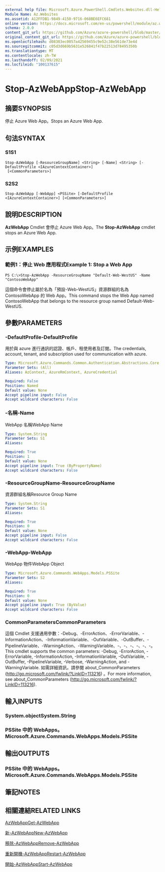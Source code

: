 ```yaml
---
external help file: Microsoft.Azure.PowerShell.Cmdlets.Websites.dll-Help.xml
Module Name: Az.Websites
ms.assetid: A12FFDB1-9849-4150-9716-068BE6EFC681
online version: https://docs.microsoft.com/en-us/powershell/module/az.websites/stop-azwebapp
schema: 2.0.0
content_git_url: https://github.com/Azure/azure-powershell/blob/master/src/Websites/Websites/help/Stop-AzWebApp.md
original_content_git_url: https://github.com/Azure/azure-powershell/blob/master/src/Websites/Websites/help/Stop-AzWebApp.md
ms.openlocfilehash: d08303ec0057a42569455c9e52c38e561de73e4d
ms.sourcegitcommit: c05d3d669b5631e526841f47b22513d78495350b
ms.translationtype: MT
ms.contentlocale: zh-TW
ms.lasthandoff: 02/09/2021
ms.locfileid: "100137615"
---
```

# <span data-ttu-id="fff0f-101">Stop-AzWebApp</span><span class="sxs-lookup"><span data-stu-id="fff0f-101">Stop-AzWebApp</span></span>

## <span data-ttu-id="fff0f-102">摘要</span><span class="sxs-lookup"><span data-stu-id="fff0f-102">SYNOPSIS</span></span>
<span data-ttu-id="fff0f-103">停止 Azure Web App。</span><span class="sxs-lookup"><span data-stu-id="fff0f-103">Stops an Azure Web App.</span></span>

## <span data-ttu-id="fff0f-104">句法</span><span class="sxs-lookup"><span data-stu-id="fff0f-104">SYNTAX</span></span>

### <span data-ttu-id="fff0f-105">S1</span><span class="sxs-lookup"><span data-stu-id="fff0f-105">S1</span></span>
```
Stop-AzWebApp [-ResourceGroupName] <String> [-Name] <String> [-DefaultProfile <IAzureContextContainer>]
 [<CommonParameters>]
```

### <span data-ttu-id="fff0f-106">S2</span><span class="sxs-lookup"><span data-stu-id="fff0f-106">S2</span></span>
```
Stop-AzWebApp [-WebApp] <PSSite> [-DefaultProfile <IAzureContextContainer>] [<CommonParameters>]
```

## <span data-ttu-id="fff0f-107">說明</span><span class="sxs-lookup"><span data-stu-id="fff0f-107">DESCRIPTION</span></span>
<span data-ttu-id="fff0f-108">**AzWebApp** Cmdlet 會停止 Azure Web App。</span><span class="sxs-lookup"><span data-stu-id="fff0f-108">The **Stop-AzWebApp** cmdlet stops an Azure Web App.</span></span>

## <span data-ttu-id="fff0f-109">示例</span><span class="sxs-lookup"><span data-stu-id="fff0f-109">EXAMPLES</span></span>

### <span data-ttu-id="fff0f-110">範例1：停止 Web 應用程式</span><span class="sxs-lookup"><span data-stu-id="fff0f-110">Example 1: Stop a Web App</span></span>
```
PS C:\>Stop-AzWebApp -ResourceGroupName "Default-Web-WestUS" -Name "ContosoWebApp"
```

<span data-ttu-id="fff0f-111">這個命令會停止屬於名為「預設-Web-WestUS」資源群組的名為 ContosoWebApp 的 Web App。</span><span class="sxs-lookup"><span data-stu-id="fff0f-111">This command stops the Web App named ContosoWebApp that belongs to the resource group named Default-Web-WestUS.</span></span>

## <span data-ttu-id="fff0f-112">參數</span><span class="sxs-lookup"><span data-stu-id="fff0f-112">PARAMETERS</span></span>

### <span data-ttu-id="fff0f-113">-DefaultProfile</span><span class="sxs-lookup"><span data-stu-id="fff0f-113">-DefaultProfile</span></span>
<span data-ttu-id="fff0f-114">用於與 azure 進行通訊的認證、帳戶、租使用者及訂閱。</span><span class="sxs-lookup"><span data-stu-id="fff0f-114">The credentials, account, tenant, and subscription used for communication with azure.</span></span>

```yaml
Type: Microsoft.Azure.Commands.Common.Authentication.Abstractions.Core.IAzureContextContainer
Parameter Sets: (All)
Aliases: AzContext, AzureRmContext, AzureCredential

Required: False
Position: Named
Default value: None
Accept pipeline input: False
Accept wildcard characters: False
```

### <span data-ttu-id="fff0f-115">-名稱</span><span class="sxs-lookup"><span data-stu-id="fff0f-115">-Name</span></span>
<span data-ttu-id="fff0f-116">WebApp 名稱</span><span class="sxs-lookup"><span data-stu-id="fff0f-116">WebApp Name</span></span>

```yaml
Type: System.String
Parameter Sets: S1
Aliases:

Required: True
Position: 1
Default value: None
Accept pipeline input: True (ByPropertyName)
Accept wildcard characters: False
```

### <span data-ttu-id="fff0f-117">-ResourceGroupName</span><span class="sxs-lookup"><span data-stu-id="fff0f-117">-ResourceGroupName</span></span>
<span data-ttu-id="fff0f-118">資源群組名稱</span><span class="sxs-lookup"><span data-stu-id="fff0f-118">Resource Group Name</span></span>

```yaml
Type: System.String
Parameter Sets: S1
Aliases:

Required: True
Position: 0
Default value: None
Accept pipeline input: False
Accept wildcard characters: False
```

### <span data-ttu-id="fff0f-119">-WebApp</span><span class="sxs-lookup"><span data-stu-id="fff0f-119">-WebApp</span></span>
<span data-ttu-id="fff0f-120">WebApp 物件</span><span class="sxs-lookup"><span data-stu-id="fff0f-120">WebApp Object</span></span>

```yaml
Type: Microsoft.Azure.Commands.WebApps.Models.PSSite
Parameter Sets: S2
Aliases:

Required: True
Position: 0
Default value: None
Accept pipeline input: True (ByValue)
Accept wildcard characters: False
```

### <span data-ttu-id="fff0f-121">CommonParameters</span><span class="sxs-lookup"><span data-stu-id="fff0f-121">CommonParameters</span></span>
<span data-ttu-id="fff0f-122">這個 Cmdlet 支援通用參數：-Debug、-ErrorAction、-ErrorVariable、-InformationAction、-InformationVariable、-OutVariable、-OutBuffer、-PipelineVariable、-WarningAction、-WarningVariable、-、-、-、-、-、-。</span><span class="sxs-lookup"><span data-stu-id="fff0f-122">This cmdlet supports the common parameters: -Debug, -ErrorAction, -ErrorVariable, -InformationAction, -InformationVariable, -OutVariable, -OutBuffer, -PipelineVariable, -Verbose, -WarningAction, and -WarningVariable.</span></span> <span data-ttu-id="fff0f-123">如需詳細資訊，請參閱 about_CommonParameters (http://go.microsoft.com/fwlink/?LinkID=113216) 。</span><span class="sxs-lookup"><span data-stu-id="fff0f-123">For more information, see about_CommonParameters (http://go.microsoft.com/fwlink/?LinkID=113216).</span></span>

## <span data-ttu-id="fff0f-124">輸入</span><span class="sxs-lookup"><span data-stu-id="fff0f-124">INPUTS</span></span>

### <span data-ttu-id="fff0f-125">System.object</span><span class="sxs-lookup"><span data-stu-id="fff0f-125">System.String</span></span>

### <span data-ttu-id="fff0f-126">PSSite 中的 WebApps。</span><span class="sxs-lookup"><span data-stu-id="fff0f-126">Microsoft.Azure.Commands.WebApps.Models.PSSite</span></span>

## <span data-ttu-id="fff0f-127">輸出</span><span class="sxs-lookup"><span data-stu-id="fff0f-127">OUTPUTS</span></span>

### <span data-ttu-id="fff0f-128">PSSite 中的 WebApps。</span><span class="sxs-lookup"><span data-stu-id="fff0f-128">Microsoft.Azure.Commands.WebApps.Models.PSSite</span></span>

## <span data-ttu-id="fff0f-129">筆記</span><span class="sxs-lookup"><span data-stu-id="fff0f-129">NOTES</span></span>

## <span data-ttu-id="fff0f-130">相關連結</span><span class="sxs-lookup"><span data-stu-id="fff0f-130">RELATED LINKS</span></span>

[<span data-ttu-id="fff0f-131">AzWebApp</span><span class="sxs-lookup"><span data-stu-id="fff0f-131">Get-AzWebApp</span></span>](./Get-AzWebApp.md)

[<span data-ttu-id="fff0f-132">新-AzWebApp</span><span class="sxs-lookup"><span data-stu-id="fff0f-132">New-AzWebApp</span></span>](./New-AzWebApp.md)

[<span data-ttu-id="fff0f-133">移除-AzWebApp</span><span class="sxs-lookup"><span data-stu-id="fff0f-133">Remove-AzWebApp</span></span>](./Remove-AzWebApp.md)

[<span data-ttu-id="fff0f-134">重新開機-AzWebApp</span><span class="sxs-lookup"><span data-stu-id="fff0f-134">Restart-AzWebApp</span></span>](./Restart-AzWebApp.md)

[<span data-ttu-id="fff0f-135">開始-AzWebApp</span><span class="sxs-lookup"><span data-stu-id="fff0f-135">Start-AzWebApp</span></span>](./Start-AzWebApp.md)


